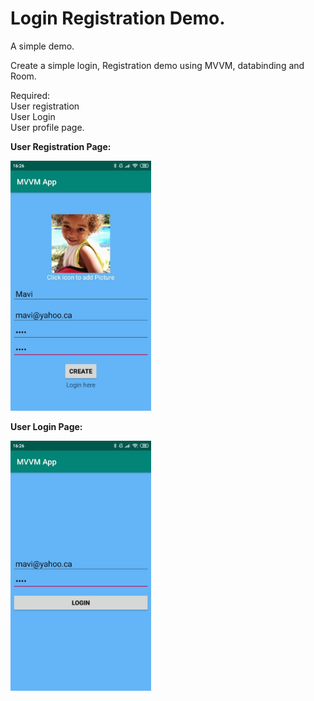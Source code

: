 # Login Registration Demo.

A simple demo.

Create a simple login, Registration demo using MVVM, databinding and Room.

Required:<br>
User registration<br>
User Login<br>
User profile page.<br>

<b>User Registration Page:</b><br>

<img height = "400" src="https://github.com/Lynesn/Login_App/blob/master/app/src/main/res/drawable/RegistrationPage.jpg">

<b>User Login Page:</b><br>

<img height = "400" src="https://github.com/Lynesn/Login_App/blob/master/app/src/main/res/drawable/LoginPage.jpg">


